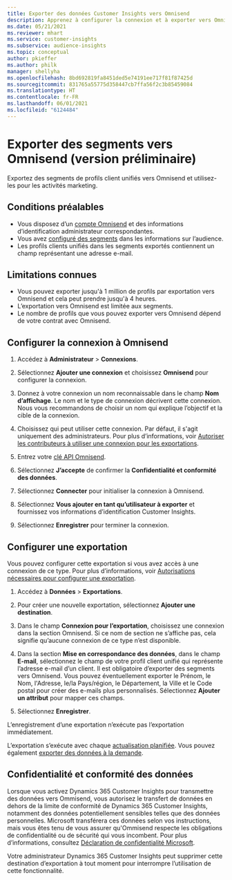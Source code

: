 ```yaml
---
title: Exporter des données Customer Insights vers Omnisend
description: Apprenez à configurer la connexion et à exporter vers Omnisend.
ms.date: 05/21/2021
ms.reviewer: mhart
ms.service: customer-insights
ms.subservice: audience-insights
ms.topic: conceptual
author: pkieffer
ms.author: philk
manager: shellyha
ms.openlocfilehash: 8bd692819fa8451ded5e74191ee717f81f87425d
ms.sourcegitcommit: 831765a55775d358447cb7ffa56f2c3b85459084
ms.translationtype: HT
ms.contentlocale: fr-FR
ms.lasthandoff: 06/01/2021
ms.locfileid: "6124484"
---
```

# <a name="export-segments-to-omnisend-preview"></a>Exporter des segments vers Omnisend (version préliminaire)

Exportez des segments de profils client unifiés vers Omnisend et utilisez-les pour les activités marketing.

## <a name="prerequisites"></a>Conditions préalables

-   Vous disposez d’un [compte Omnisend](https://www.omnisend.com/) et des informations d’identification administrateur correspondantes.
-   Vous avez [configuré des segments](segments.md) dans les informations sur l’audience.
-   Les profils clients unifiés dans les segments exportés contiennent un champ représentant une adresse e-mail.

## <a name="known-limitations"></a>Limitations connues

- Vous pouvez exporter jusqu'à 1 million de profils par exportation vers Omnisend et cela peut prendre jusqu'à 4 heures.
- L’exportation vers Omnisend est limitée aux segments.
- Le nombre de profils que vous pouvez exporter vers Omnisend dépend de votre contrat avec Omnisend.

## <a name="set-up-connection-to-omnisend"></a>Configurer la connexion à Omnisend

1. Accédez à **Administrateur** > **Connexions**.

1. Sélectionnez **Ajouter une connexion** et choisissez **Omnisend** pour configurer la connexion.

1. Donnez à votre connexion un nom reconnaissable dans le champ **Nom d’affichage**. Le nom et le type de connexion décrivent cette connexion. Nous vous recommandons de choisir un nom qui explique l’objectif et la cible de la connexion.

1. Choisissez qui peut utiliser cette connexion. Par défaut, il s'agit uniquement des administrateurs. Pour plus d’informations, voir [Autoriser les contributeurs à utiliser une connexion pour les exportations](connections.md#allow-contributors-to-use-a-connection-for-exports).

1. Entrez votre [clé API Omnisend](https://support.omnisend.com/en/articles/1061890-generating-api-key).

1. Sélectionnez **J’accepte** de confirmer la **Confidentialité et conformité des données**.

1. Sélectionnez **Connecter** pour initialiser la connexion à Omnisend.

1. Sélectionnez **Vous ajouter en tant qu’utilisateur à exporter** et fournissez vos informations d’identification Customer Insights.

1. Sélectionnez **Enregistrer** pour terminer la connexion.

## <a name="configure-an-export"></a>Configurer une exportation

Vous pouvez configurer cette exportation si vous avez accès à une connexion de ce type. Pour plus d’informations, voir [Autorisations nécessaires pour configurer une exportation](export-destinations.md#set-up-a-new-export).

1. Accédez à **Données** > **Exportations**.

1. Pour créer une nouvelle exportation, sélectionnez **Ajouter une destination**.

1. Dans le champ **Connexion pour l’exportation**, choisissez une connexion dans la section Omnisend. Si ce nom de section ne s’affiche pas, cela signifie qu’aucune connexion de ce type n’est disponible.

1. Dans la section **Mise en correspondance des données**, dans le champ **E-mail**, sélectionnez le champ de votre profil client unifié qui représente l’adresse e-mail d’un client. Il est obligatoire d’exporter des segments vers Omnisend. Vous pouvez éventuellement exporter le Prénom, le Nom, l'Adresse, le/la Pays/région, le Département, la Ville et le Code postal pour créer des e-mails plus personnalisés. Sélectionnez **Ajouter un attribut** pour mapper ces champs.

1. Sélectionnez **Enregistrer**.

L’enregistrement d’une exportation n’exécute pas l’exportation immédiatement.

L’exportation s’exécute avec chaque [actualisation planifiée](system.md#schedule-tab). Vous pouvez également [exporter des données à la demande](export-destinations.md#run-exports-on-demand). 


## <a name="data-privacy-and-compliance"></a>Confidentialité et conformité des données

Lorsque vous activez Dynamics 365 Customer Insights pour transmettre des données vers Ommisend, vous autorisez le transfert de données en dehors de la limite de conformité de Dynamics 365 Customer Insights, notamment des données potentiellement sensibles telles que des données personnelles. Microsoft transférera ces données selon vos instructions, mais vous êtes tenu de vous assurer qu'Ommisend respecte les obligations de confidentialité ou de sécurité qui vous incombent. Pour plus d’informations, consultez [Déclaration de confidentialité Microsoft](https://go.microsoft.com/fwlink/?linkid=396732).

Votre administrateur Dynamics 365 Customer Insights peut supprimer cette destination d’exportation à tout moment pour interrompre l’utilisation de cette fonctionnalité.
